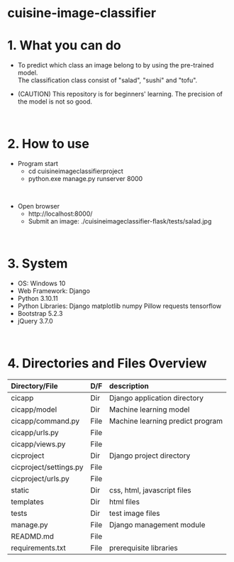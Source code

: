 # cuisine-image-classifier

# 1. What you can do

* To predict which class an image belong to by using the pre-trained model.<br>
  The classification class consist of "salad", "sushi" and "tofu".

* (CAUTION) This repository is for beginners' learning.  The precision of the model is not so good.

<br>

# 2. How to use

* Program start
  * cd cuisineimageclassifierproject
  * python.exe manage.py runserver 8000

<br>

* Open browser
  * http://localhost:8000/
  * Submit an image: ./cuisineimageclassifier-flask/tests/salad.jpg


<br>

# 3. System
* OS: Windows 10
* Web Framework: Django
* Python 3.10.11
* Python Libraries: Django matplotlib numpy Pillow requests tensorflow
* Bootstrap 5.2.3
* jQuery 3.7.0

<br>

# 4. Directories and Files Overview

| Directory/File |D/F| description |
| :------------- | :-| :---------- |
| cicapp | Dir | Django application directory |
| cicapp/model | Dir | Machine learning model |
| cicapp/command.py | File | Machine learning predict program |
| cicapp/urls.py | File ||
| cicapp/views.py | File ||
| cicproject | Dir | Django project directory |
| cicproject/settings.py | File ||
| cicproject/urls.py | File ||
| static | Dir | css, html, javascript files |
| templates | Dir | html files |
| tests | Dir | test image files |
| manage.py | File | Django management module |
| READMD.md | File ||
| requirements.txt | File | prerequisite libraries |
